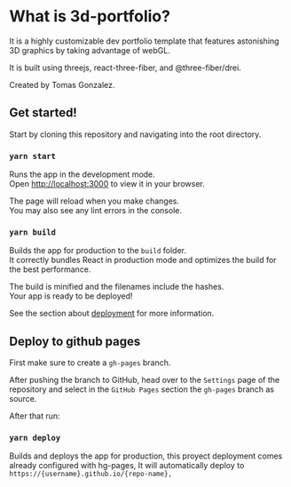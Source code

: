 # What is 3d-portfolio?

It is a highly customizable dev portfolio template that features astonishing 3D graphics by taking advantage of webGL.

It is built using threejs, react-three-fiber, and @three-fiber/drei.

Created by Tomas Gonzalez.

## Get started!

Start by cloning this repository and navigating into the root directory.

### `yarn start`

Runs the app in the development mode.\
Open [http://localhost:3000](http://localhost:3000) to view it in your browser.

The page will reload when you make changes.\
You may also see any lint errors in the console.

### `yarn build`

Builds the app for production to the `build` folder.\
It correctly bundles React in production mode and optimizes the build for the best performance.

The build is minified and the filenames include the hashes.\
Your app is ready to be deployed!

See the section about [deployment](https://facebook.github.io/create-react-app/docs/deployment) for more information.

## Deploy to github pages

First make sure to create a `gh-pages` branch.

After pushing the branch to GitHub, head over to the `Settings` page of the repository and select in the `GitHub Pages` section the `gh-pages` branch as source.

After that run:

### `yarn deploy`

Builds and deploys the app for production, this proyect deployment comes already configured with hg-pages, 
It will automatically deploy to `https://{username}.github.io/{repo-name},`
